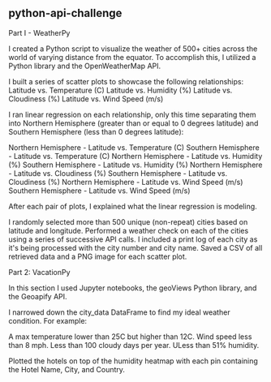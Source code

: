 ## python-api-challenge

Part I - WeatherPy

I created a Python script to visualize the weather of 500+ cities across the world of varying distance from the equator. To accomplish this, I utilized a Python library and the OpenWeatherMap API.

I built a series of scatter plots to showcase the following relationships:
Latitude vs. Temperature (C) 
Latitude vs. Humidity (%) 
Latitude vs. Cloudiness (%) 
Latitude vs. Wind Speed (m/s) 

I ran linear regression on each relationship, only this time separating them into Northern Hemisphere (greater than or equal to 0 degrees latitude) and Southern Hemisphere (less than 0 degrees latitude):

Northern Hemisphere - Latitude vs. Temperature (C)
Southern Hemisphere - Latitude vs. Temperature (C)
Northern Hemisphere - Latitude vs. Humidity (%)
Southern Hemisphere - Latitude vs. Humidity (%)
Northern Hemisphere - Latitude vs. Cloudiness (%)
Southern Hemisphere - Latitude vs. Cloudiness (%)
Northern Hemisphere - Latitude vs. Wind Speed (m/s)
Southern Hemisphere - Latitude vs. Wind Speed (m/s)

After each pair of plots, I explained what the linear regression is modeling.

I randomly selected more than 500 unique (non-repeat) cities based on latitude and longitude. Performed a weather check on each of the cities using a series of successive API calls. I included a print log of each city as it's being processed with the city number and city name. Saved a CSV of all retrieved data and a PNG image for each scatter plot.

Part 2: VacationPy

In this section I used Jupyter notebooks, the geoViews Python library, and the Geoapify API. 

I narrowed down the city_data DataFrame to find my ideal weather condition. For example:

A max temperature lower than 25C but higher than 12C.
Wind speed less than 8 mph.
Less than 100 cloudy days per year.
ULess than 51% humidity.

Plotted the hotels on top of the humidity heatmap with each pin containing the Hotel Name, City, and Country.
